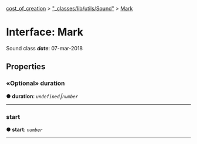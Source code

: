 [cost_of_creation](../README.md) > ["_classes/lib/utils/Sound"](../modules/__classes_lib_utils_sound_.md) > [Mark](../interfaces/__classes_lib_utils_sound_.mark.md)



# Interface: Mark


Sound class
*__date__*: 07-mar-2018



## Properties
<a id="duration"></a>

### «Optional» duration

**●  duration**:  *`undefined`⎮`number`* 






___

<a id="start"></a>

###  start

**●  start**:  *`number`* 






___


